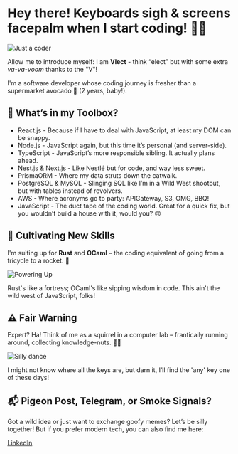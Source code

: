 # Hey there! Keyboards sigh & screens facepalm when I start coding! 👋🚀

![Just a coder](https://media.giphy.com/media/LmNwrBhejkK9EFP504/giphy.gif)


Allow me to introduce myself: I am **Vlect** - think “elect” but with some extra *va-va-voom* thanks to the "V"!

I'm a software developer whose coding journey is fresher than a supermarket avocado 🥑 (2 years, baby!).

## 🧰 What’s in my Toolbox?
* React.js - Because if I have to deal with JavaScript, at least my DOM can be snappy.
* Node.js - JavaScript again, but this time it’s personal (and server-side).
* TypeScript - JavaScript’s more responsible sibling. It actually plans ahead.
* Nest.js & Next.js - Like Nestlé but for code, and way less sweet.
* PrismaORM - Where my data struts down the catwalk.
* PostgreSQL & MySQL - Slinging SQL like I’m in a Wild West shootout, but with tables instead of revolvers.
* AWS - Where acronyms go to party: APIGateway, S3, OMG, BBQ!
* JavaScript - The duct tape of the coding world. Great for a quick fix, but you wouldn’t build a house with it, would you? 🙃


## 🌱 Cultivating New Skills
I'm suiting up for **Rust** and **OCaml** – the coding equivalent of going from a tricycle to a rocket. 🚀

![Powering Up](https://media.giphy.com/media/3oKIPnAiaMCws8nOsE/giphy.gif)

Rust's like a fortress; OCaml's like sipping wisdom in code. This ain't the wild west of JavaScript, folks!



## ⚠️ Fair Warning
Expert? Ha! Think of me as a squirrel in a computer lab – frantically running around, collecting knowledge-nuts. 🌰💡

![Silly dance](https://media.giphy.com/media/l3q2zVr6cu95nF6O4/giphy.gif)

I might not know where all the keys are, but darn it, I’ll find the 'any' key one of these days!

## 📬 Pigeon Post, Telegram, or Smoke Signals?
Got a wild idea or just want to exchange goofy memes? Let’s be silly together! But if you prefer modern tech, you can also find me here:

[LinkedIn](https://www.linkedin.com/in/juan-manuel-fernandez-7a371b1b8)
